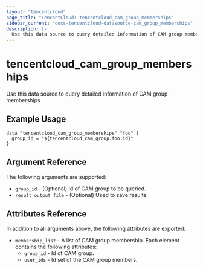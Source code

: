 ```yaml
---
layout: "tencentcloud"
page_title: "TencentCloud: tencentcloud_cam_group_memberships"
sidebar_current: "docs-tencentcloud-datasource-cam_group_memberships"
description: |-
  Use this data source to query detailed information of CAM group memberships
---
```


# tencentcloud_cam_group_memberships

Use this data source to query detailed information of CAM group memberships

## Example Usage

```hcl
data "tencentcloud_cam_group_memberships" "foo" {
  group_id = "${tencentcloud_cam_group.foo.id}"
}
```

## Argument Reference

The following arguments are supported:

* `group_id` - (Optional) Id of CAM group to be queried.
* `result_output_file` - (Optional) Used to save results.

## Attributes Reference

In addition to all arguments above, the following attributes are exported:

* `membership_list` - A list of CAM group membership. Each element contains the following attributes:
  * `group_id` - Id of CAM group.
  * `user_ids` - Id set of the CAM group members.


